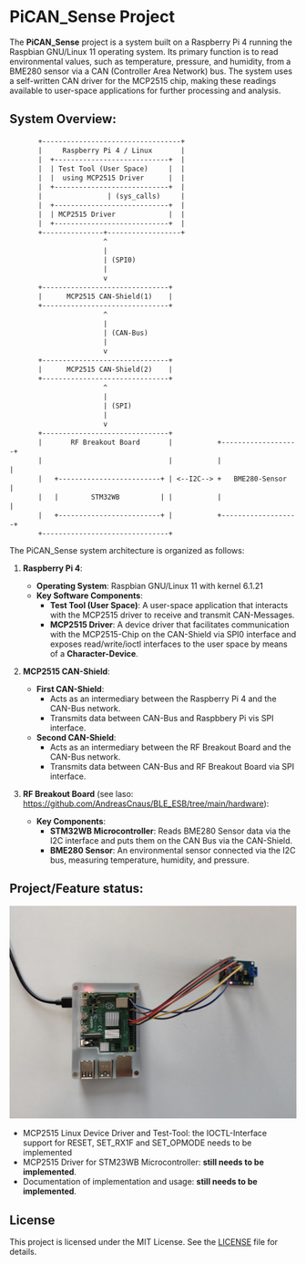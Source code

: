     
# PiCAN_Sense Project

The **PiCAN_Sense** project is a system built on a Raspberry Pi 4 running the Raspbian GNU/Linux 11 operating system. Its primary function is to read environmental values, such as temperature, pressure, and humidity, from a BME280 sensor via a CAN (Controller Area Network) bus. The system uses a self-written CAN driver for the MCP2515 chip, making these readings available to user-space applications for further processing and analysis.

## System Overview:
           +----------------------------------+
           |     Raspberry Pi 4 / Linux       |
           |  +----------------------------+  |
           |  | Test Tool (User Space)     |  |
           |  |  using MCP2515 Driver      |  |
           |  +----------------------------+  |
           |                | (sys_calls)     |
           |  +----------------------------+  |
           |  | MCP2515 Driver             |  |
           |  +----------------------------+  |
           +---------------+------------------+
                           ^
                           |
                           | (SPI0)
                           |
                           v
           +-------------------------------+
           |      MCP2515 CAN-Shield(1)    |
           +-------------------------------+
                           ^
                           |
                           | (CAN-Bus)
                           |
                           v
           +-------------------------------+
           |      MCP2515 CAN-Shield(2)    |
           +-------------------------------+
                           ^
                           |
                           | (SPI)
                           |
                           v
           +-------------------------------+
           |       RF Breakout Board       |           +-------------------+
           |                               |           |                   |
           |   +-------------------------+ | <--I2C--> +   BME280-Sensor   |
           |   |        STM32WB          | |           |                   |	
           |   +-------------------------+ |           +-------------------+
           +-------------------------------+
           

The PiCAN_Sense system architecture is organized as follows:

1. **Raspberry Pi 4**:
    - **Operating System**: Raspbian GNU/Linux 11 with kernel 6.1.21
    - **Key Software Components**:
        - **Test Tool (User Space)**: A user-space application that interacts with the MCP2515 driver to receive and transmit CAN-Messages.
        - **MCP2515 Driver**: A device driver that facilitates communication with the MCP2515-Chip on the CAN-Shield via SPI0 interface and exposes read/write/ioctl interfaces to the user space by means of a **Character-Device**.

2. **MCP2515 CAN-Shield**:
    - **First CAN-Shield**:
        - Acts as an intermediary between the Raspberry Pi 4 and the CAN-Bus network.
        - Transmits data between CAN-Bus and Raspbbery Pi vis SPI interface.
    - **Second CAN-Shield**:
        - Acts as an intermediary between the RF Breakout Board and the CAN-Bus network.
        -  Transmits data between CAN-Bus and RF Breakout Board via SPI interface.

3. **RF Breakout Board** (see laso: https://github.com/AndreasCnaus/BLE_ESB/tree/main/hardware):
    - **Key Components**:
        - **STM32WB Microcontroller**: Reads BME280 Sensor data via the I2C interface and puts them on the CAN Bus via the CAN-Shield.
        - **BME280 Sensor**: An environmental sensor connected via the I2C bus, measuring temperature, humidity, and pressure.

## Project/Feature status:

![Test Setup](https://github.com/AndreasCnaus/PiCAN_Sense/blob/master/docs/PiCAN_Sense_test_setup.jpg)

-  MCP2515 Linux Device Driver and Test-Tool: the IOCTL-Interface support for RESET, SET_RX1F and SET_OPMODE needs to be implemented
-  MCP2515 Driver for STM23WB Microcontroller: **still needs to be implemented**.
- Documentation of implementation and usage: **still needs to be implemented**.
  
## License
This project is licensed under the MIT License. See the [LICENSE](LICENSE) file for details.
